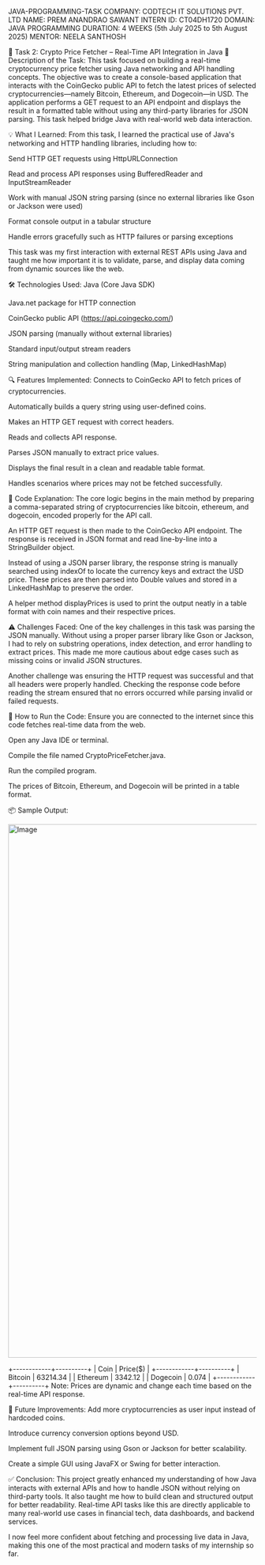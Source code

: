 JAVA-PROGRAMMING-TASK
COMPANY: CODTECH IT SOLUTIONS PVT. LTD
NAME: PREM ANANDRAO SAWANT
INTERN ID: CT04DH1720
DOMAIN: JAVA PROGRAMMING
DURATION: 4 WEEKS (5th July 2025 to 5th August 2025)
MENTOR: NEELA SANTHOSH

📌 Task 2: Crypto Price Fetcher – Real-Time API Integration in Java
📝 Description of the Task:
This task focused on building a real-time cryptocurrency price fetcher using Java networking and API handling concepts. The objective was to create a console-based application that interacts with the CoinGecko public API to fetch the latest prices of selected cryptocurrencies—namely Bitcoin, Ethereum, and Dogecoin—in USD. The application performs a GET request to an API endpoint and displays the result in a formatted table without using any third-party libraries for JSON parsing. This task helped bridge Java with real-world web data interaction.

💡 What I Learned:
From this task, I learned the practical use of Java's networking and HTTP handling libraries, including how to:

Send HTTP GET requests using HttpURLConnection

Read and process API responses using BufferedReader and InputStreamReader

Work with manual JSON string parsing (since no external libraries like Gson or Jackson were used)

Format console output in a tabular structure

Handle errors gracefully such as HTTP failures or parsing exceptions

This task was my first interaction with external REST APIs using Java and taught me how important it is to validate, parse, and display data coming from dynamic sources like the web.

🛠 Technologies Used:
Java (Core Java SDK)

Java.net package for HTTP connection

CoinGecko public API (https://api.coingecko.com/)

JSON parsing (manually without external libraries)

Standard input/output stream readers

String manipulation and collection handling (Map, LinkedHashMap)

🔍 Features Implemented:
Connects to CoinGecko API to fetch prices of cryptocurrencies.

Automatically builds a query string using user-defined coins.

Makes an HTTP GET request with correct headers.

Reads and collects API response.

Parses JSON manually to extract price values.

Displays the final result in a clean and readable table format.

Handles scenarios where prices may not be fetched successfully.

🧠 Code Explanation:
The core logic begins in the main method by preparing a comma-separated string of cryptocurrencies like bitcoin, ethereum, and dogecoin, encoded properly for the API call.

An HTTP GET request is then made to the CoinGecko API endpoint. The response is received in JSON format and read line-by-line into a StringBuilder object.

Instead of using a JSON parser library, the response string is manually searched using indexOf to locate the currency keys and extract the USD price. These prices are then parsed into Double values and stored in a LinkedHashMap to preserve the order.

A helper method displayPrices is used to print the output neatly in a table format with coin names and their respective prices.

⚠️ Challenges Faced:
One of the key challenges in this task was parsing the JSON manually. Without using a proper parser library like Gson or Jackson, I had to rely on substring operations, index detection, and error handling to extract prices. This made me more cautious about edge cases such as missing coins or invalid JSON structures.

Another challenge was ensuring the HTTP request was successful and that all headers were properly handled. Checking the response code before reading the stream ensured that no errors occurred while parsing invalid or failed requests.

🚀 How to Run the Code:
Ensure you are connected to the internet since this code fetches real-time data from the web.

Open any Java IDE or terminal.

Compile the file named CryptoPriceFetcher.java.

Run the compiled program.

The prices of Bitcoin, Ethereum, and Dogecoin will be printed in a table format.

📦 Sample Output:

<img width="1920" height="1080" alt="Image" src="https://github.com/user-attachments/assets/c5f08f8e-f324-4937-a0b1-4b390d3b9990" />

+------------+----------+
| Coin       | Price($) |
+------------+----------+
| Bitcoin    | 63214.34 |
| Ethereum   | 3342.12  |
| Dogecoin   | 0.074    |
+------------+----------+
Note: Prices are dynamic and change each time based on the real-time API response.

🌱 Future Improvements:
Add more cryptocurrencies as user input instead of hardcoded coins.

Introduce currency conversion options beyond USD.

Implement full JSON parsing using Gson or Jackson for better scalability.

Create a simple GUI using JavaFX or Swing for better interaction.

✅ Conclusion:
This project greatly enhanced my understanding of how Java interacts with external APIs and how to handle JSON without relying on third-party tools. It also taught me how to build clean and structured output for better readability. Real-time API tasks like this are directly applicable to many real-world use cases in financial tech, data dashboards, and backend services.

I now feel more confident about fetching and processing live data in Java, making this one of the most practical and modern tasks of my internship so far.
